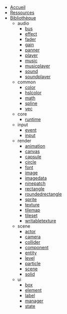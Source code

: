 * [Accueil](/)
* [Ressources](/resources)
* [Bibliothèque](/lib/)
	* audio
		- [bus](lib/audio.bus)
		- [effect](lib/audio.effect)
		- [fader](lib/audio.fader)
		- [gain](lib/audio.gain)
		- [panner](lib/audio.panner)
		- [player](lib/audio.player)
		- [music](lib/audio.music)
		- [musicplayer](lib/audio.musicplayer)
		- [sound](lib/audio.sound)
		- [soundplayer](lib/audio.soundplayer)
	* common
		- [color](lib/common.color)
		- [hslcolor](lib/common.hslcolor)
		- [math](lib/common.math)
		- [spline](lib/common.spline)
		- [vec](lib/common.vec)
	* core
		- [runtime](lib/core.runtime)
	* input
		- [event](lib/input.event)
		- [input](lib/input.input)
	* render
		- [animation](lib/render.animation)
		- [canvas](lib/render.canvas)
		- [capsule](lib/render.capsule)
		- [circle](lib/render.circle)
		- [font](lib/render.font)
		- [image](lib/render.image)
		- [imagedata](lib/render.imagedata)
		- [ninepatch](lib/render.ninepatch)
		- [rectangle](lib/render.rectangle)
		- [roundedrectangle](lib/render.roundedrectangle)
		- [sprite](lib/render.sprite)
		- [texture](lib/render.texture)
		- [tilemap](lib/render.tilemap)
		- [tileset](lib/render.tileset)
		- [writabletexture](lib/render.writabletexture)
	* scene
		- [actor](lib/scene.actor)
		- [camera](lib/scene.camera)
		- [collider](lib/scene.collider)
		- [component](lib/scene.component)
		- [entity](lib/scene.entity)
		- [level](lib/scene.level)
		- [particle](lib/scene.particle)
		- [scene](lib/scene.scene)
		- [solid](lib/scene.solid)
	* ui
		- [box](lib/ui.box)
		- [element](lib/ui.element)
		- [label](lib/ui.label)
		- [manager](lib/ui.manager)
		- [state](lib/ui.state)
